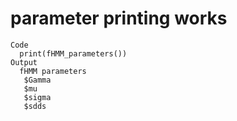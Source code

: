 # parameter printing works

    Code
      print(fHMM_parameters())
    Output
      fHMM parameters
       $Gamma
       $mu
       $sigma
       $sdds

